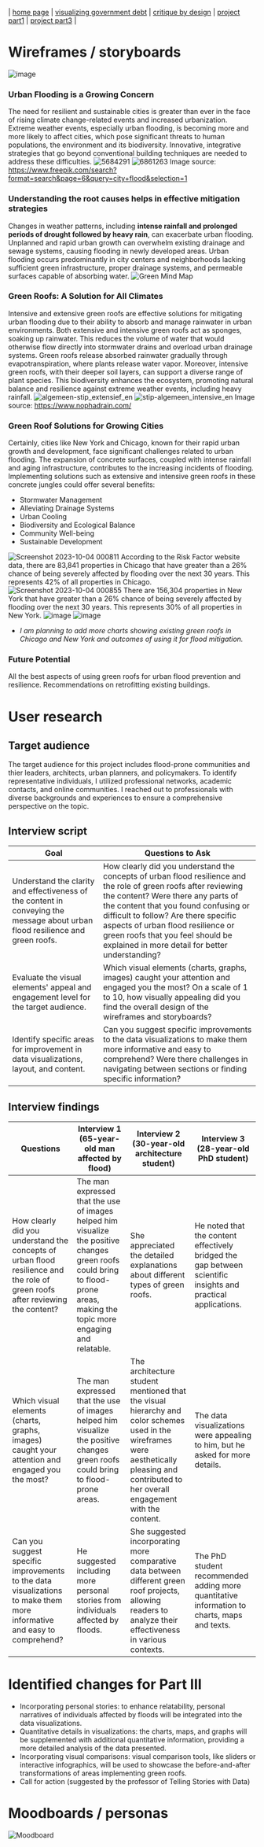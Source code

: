 | [home page](https://lasariial.github.io/DataVizByLaura/) | [visualizing government debt](GeneralGovernmentDebt.md) | [critique by design](CritiqueDesignRedesign.md) | [project part1](FinalProject_P1.md) | [project part3](FinalProject_P3.md) |

# Wireframes / storyboards
![image](https://github.com/LasariiaL/DataVizByLaura/assets/143854825/6b17330d-51da-4c3e-950c-8eac62aabede)

### Urban Flooding is a Growing Concern
The need for resilient and sustainable cities is greater than ever in the face of rising climate change-related events and increased urbanization. Extreme weather events, especially urban flooding, is becoming more and more likely to affect cities, which pose significant threats to human populations, the environment and its biodiversity. Innovative, integrative strategies that go beyond conventional building techniques are needed to address these difficulties.
![5684291](https://github.com/LasariiaL/DataVizByLaura/assets/143854825/157430f4-f960-4d06-8761-a0a106d67853)
![6861263](https://github.com/LasariiaL/DataVizByLaura/assets/143854825/f9771faf-8b49-4f3d-905c-24d4e157827d)
Image source: https://www.freepik.com/search?format=search&page=6&query=city+flood&selection=1

### Understanding the root causes helps in effective mitigation strategies
Changes in weather patterns, including **intense rainfall and prolonged periods of drought followed by heavy rain**, can exacerbate urban flooding. Unplanned and rapid urban growth can overwhelm existing drainage and sewage systems, causing flooding in newly developed areas. Urban flooding occurs predominantly in city centers and neighborhoods lacking sufficient green infrastructure, proper drainage systems, and permeable surfaces capable of absorbing water.
![Green Mind Map](https://github.com/LasariiaL/DataVizByLaura/assets/143854825/4508d0d2-6e86-4261-824f-3e67ff9d558d)

### Green Roofs: A Solution for All Climates
Intensive and extensive green roofs are effective solutions for mitigating urban flooding due to their ability to absorb and manage rainwater in urban environments. Both extensive and intensive green roofs act as sponges, soaking up rainwater. This reduces the volume of water that would otherwise flow directly into stormwater drains and overload urban drainage systems. Green roofs release absorbed rainwater gradually through evapotranspiration, where plants release water vapor. Moreover, intensive green roofs, with their deeper soil layers, can support a diverse range of plant species. This biodiversity enhances the ecosystem, promoting natural balance and resilience against extreme weather events, including heavy rainfall.
![algemeen-stip_extensief_en](https://github.com/LasariiaL/DataVizByLaura/assets/143854825/ca83e86e-5bf0-4db5-8ec9-1a56c0ded2bf)
![stip-algemeen_intensive_en](https://github.com/LasariiaL/DataVizByLaura/assets/143854825/db88c017-cb4b-44bd-994f-afee712a59f1)
Image source: https://www.nophadrain.com/

### Green Roof Solutions for Growing Cities
Certainly, cities like New York and Chicago, known for their rapid urban growth and development, face significant challenges related to urban flooding. The expansion of concrete surfaces, coupled with intense rainfall and aging infrastructure, contributes to the increasing incidents of flooding. Implementing solutions such as extensive and intensive green roofs in these concrete jungles could offer several benefits:
- Stormwater Management
- Alleviating Drainage Systems
- Urban Cooling
- Biodiversity and Ecological Balance
- Community Well-being
- Sustainable Development

![Screenshot 2023-10-04 000811](https://github.com/LasariiaL/DataVizByLaura/assets/143854825/57df4249-8ed5-40b0-bf5d-d110cb3e7737)
According to the Risk Factor website data, there are 83,841 properties in Chicago that have greater than a 26% chance of being severely affected by flooding over the next 30 years. This represents 42% of all properties in Chicago.
![Screenshot 2023-10-04 000855](https://github.com/LasariiaL/DataVizByLaura/assets/143854825/fe6d3b2e-d72d-4693-8ee7-4534c5785df7)
There are 156,304 properties in New York that have greater than a 26% chance of being severely affected by flooding over the next 30 years. This represents 30% of all properties in New York.
![image](https://github.com/LasariiaL/DataVizByLaura/assets/143854825/1c44fb10-b3cc-4fa3-90a5-e58241b65e9b)
![image](https://github.com/LasariiaL/DataVizByLaura/assets/143854825/a3f7b6a7-db36-404d-9446-87ac869fabbc)
- *I am planning to add more charts showing existing green roofs in Chicago and New York and outcomes of using it for flood mitigation.*

### Future Potential
All the best aspects of using green roofs for urban flood prevention and resilience. Recommendations on retrofitting existing buildings.

# User research 
## Target audience
The target audience for this project includes flood-prone communities and thier leaders, architects, urban planners, and policymakers. To identify representative individuals, I utilized professional networks, academic contacts, and online communities. I reached out to professionals with diverse backgrounds and experiences to ensure a comprehensive perspective on the topic.

## Interview script

| Goal | Questions to Ask |
|------|------------------|
|Understand the clarity and effectiveness of the content in conveying the message about urban flood resilience and green roofs.|  How clearly did you understand the concepts of urban flood resilience and the role of green roofs after reviewing the content? Were there any parts of the content that you found confusing or difficult to follow? Are there specific aspects of urban flood resilience or green roofs that you feel should be explained in more detail for better understanding?|
|Evaluate the visual elements' appeal and engagement level for the target audience.| Which visual elements (charts, graphs, images) caught your attention and engaged you the most?  On a scale of 1 to 10, how visually appealing did you find the overall design of the wireframes and storyboards?|
|Identify specific areas for improvement in data visualizations, layout, and content.|  Can you suggest specific improvements to the data visualizations to make them more informative and easy to comprehend?  Were there challenges in navigating between sections or finding specific information?|

## Interview findings

| Questions               | Interview 1 (65-year-old man affected by flood) | Interview 2 (30-year-old architecture student) | Interview 3 (28-year-old PhD student) |
|-------------------------|--------------------------------|-------------|-------------|
|How clearly did you understand the concepts of urban flood resilience and the role of green roofs after reviewing the content?|The man expressed that the use of images helped him visualize the positive changes green roofs could bring to flood-prone areas, making the topic more engaging and relatable.|She appreciated the detailed explanations about different types of green roofs.| He noted that the content effectively bridged the gap between scientific insights and practical applications.|
|Which visual elements (charts, graphs, images) caught your attention and engaged you the most?|The man expressed that the use of images helped him visualize the positive changes green roofs could bring to flood-prone areas.|The architecture student mentioned that the visual hierarchy and color schemes used in the wireframes were aesthetically pleasing and contributed to her overall engagement with the content.|The data visualizations were appealing to him, but he asked for more details.|
|Can you suggest specific improvements to the data visualizations to make them more informative and easy to comprehend?|He suggested including more personal stories from individuals affected by floods.|She suggested incorporating more comparative data between different green roof projects, allowing readers to analyze their effectiveness in various contexts.|The PhD student recommended adding more quantitative information to charts, maps and texts.|

# Identified changes for Part III
- Incorporating personal stories: to enhance relatability, personal narratives of individuals affected by floods will be integrated into the data visualizations.
- Quantitative details in visualizations: the charts, maps, and graphs will be supplemented with additional quantitative information, providing a more detailed analysis of the data presented.
- Incorporating visual comparisons: visual comparison tools, like sliders or interactive infographics, will be used to showcase the before-and-after transformations of areas implementing green roofs.
- Call for action (suggested by the professor of Telling Stories with Data)

# Moodboards / personas
![Moodboard](https://github.com/LasariiaL/DataVizByLaura/assets/143854825/adcaaa35-ef69-4fef-8c9b-e79b59b605aa)

